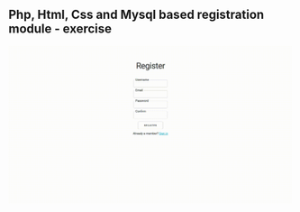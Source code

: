 Php, Html, Css and Mysql based registration module - exercise
---

![phpregistrationmodule](https://github.com/r4nd3l/phpregistrationmodule/blob/master/img/sample.gif)
